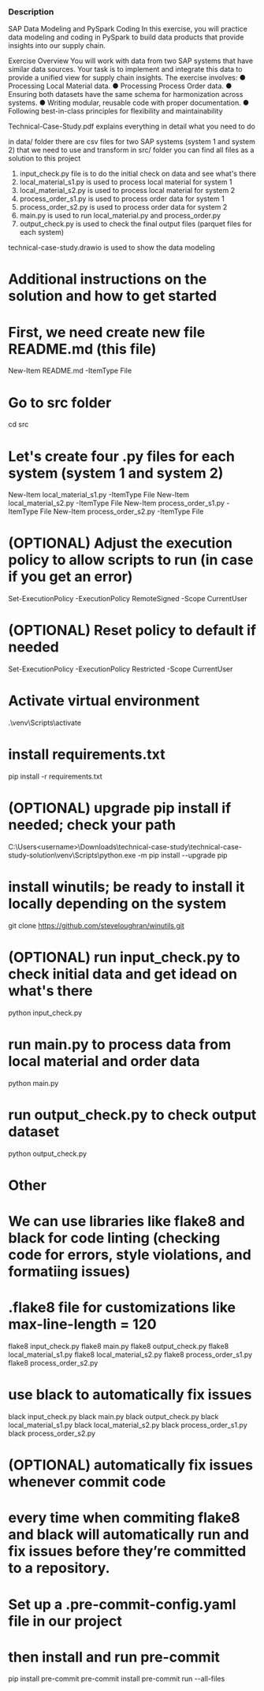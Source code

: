 ### Description

SAP Data Modeling and PySpark Coding
In this exercise, you will practice data modeling
and coding in PySpark to build data products that provide insights into our supply chain. 

Exercise Overview
You will work with data from two SAP systems that have similar data sources. Your task is to implement and integrate this data
to provide a unified view for supply chain insights. The exercise involves:
● Processing Local Material data.
● Processing Process Order data.
● Ensuring both datasets have the same schema for harmonization across systems.
● Writing modular, reusable code with proper documentation.
● Following best-in-class principles for flexibility and maintainability

Technical-Case-Study.pdf explains everything in detail what you need to do

in data/ folder there are csv files for two SAP systems (system 1 and system 2) that we need to use and transform
in src/ folder you can find all files as a solution to this project

1. input_check.py file is to do the initial check on data and see what's there
2. local_material_s1.py is used to process local material for system 1 
3. local_material_s2.py is used to process local material for system 2 
4. process_order_s1.py is used to process order data for system 1
5. process_order_s2.py is used to process order data for system 2
6. main.py is used to run local_material.py and process_order.py
7. output_check.py is used to check the final output files (parquet files for each system)

technical-case-study.drawio is used to show the data modeling

# Additional instructions on the solution and how to get started

# First, we need create new file README.md (this file)
New-Item README.md -ItemType File

# Go to src folder
cd src

# Let's create four .py files for each system (system 1 and system 2)
New-Item local_material_s1.py -ItemType File
New-Item local_material_s2.py -ItemType File
New-Item process_order_s1.py -ItemType File
New-Item process_order_s2.py -ItemType File

# (OPTIONAL) Adjust the execution policy to allow scripts to run (in case if you get an error)
Set-ExecutionPolicy -ExecutionPolicy RemoteSigned -Scope CurrentUser

# (OPTIONAL) Reset policy to default if needed
Set-ExecutionPolicy -ExecutionPolicy Restricted -Scope CurrentUser

# Activate virtual environment
.\venv\Scripts\activate

# install requirements.txt
pip install -r requirements.txt

# (OPTIONAL) upgrade pip install if needed; check your path
C:\Users\<username>\Downloads\technical-case-study\technical-case-study-solution\venv\Scripts\python.exe -m pip install --upgrade pip

# install winutils; be ready to install it locally depending on the system 
git clone https://github.com/steveloughran/winutils.git

# (OPTIONAL) run input_check.py to check initial data and get idead on what's there
python input_check.py

# run main.py to process data from local material and order data
python main.py 

# run output_check.py to check output dataset 
python output_check.py

# Other 
# We can use libraries like flake8 and black for code linting (checking code for errors, style violations, and formatiing issues)
# .flake8 file for customizations like max-line-length = 120
flake8 input_check.py
flake8 main.py
flake8 output_check.py
flake8 local_material_s1.py
flake8 local_material_s2.py
flake8 process_order_s1.py
flake8 process_order_s2.py

# use black to automatically fix issues
black input_check.py
black main.py
black output_check.py
black local_material_s1.py
black local_material_s2.py
black process_order_s1.py
black process_order_s2.py

# (OPTIONAL) automatically fix issues whenever commit code
# every time when commiting flake8 and black will automatically run and fix issues before they’re committed to a repository.

# Set up a .pre-commit-config.yaml file in our project 
# then install and run pre-commit
pip install pre-commit
pre-commit install
pre-commit run --all-files